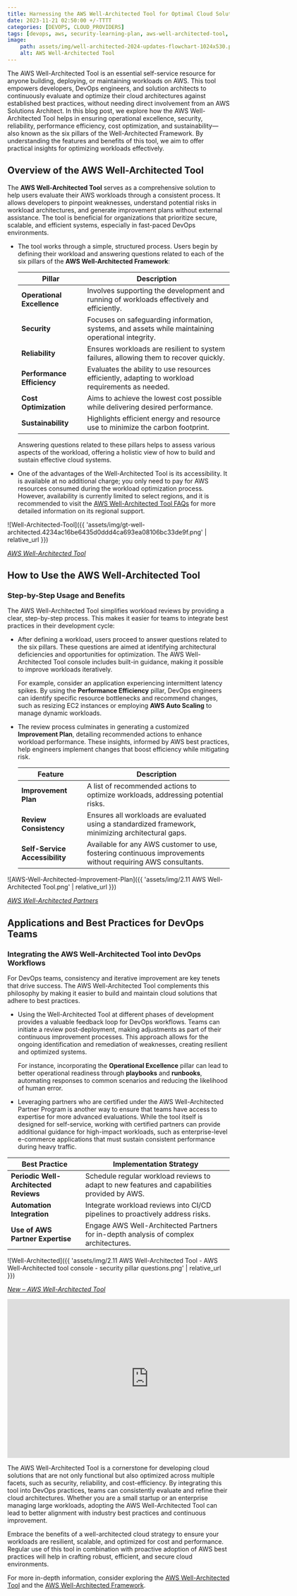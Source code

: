 ```yaml
---
title: Harnessing the AWS Well-Architected Tool for Optimal Cloud Solutions 
date: 2023-11-21 02:50:00 +/-TTTT
categories: [DEVOPS, CLOUD_PROVIDERS]
tags: [devops, aws, security-learning-plan, aws-well-architected-tool, cloud-optimization, workload-review, architecture-best-practices, cloud-providers]
image:
    path: assets/img/well-architected-2024-updates-flowchart-1024x530.png
    alt: AWS Well-Architected Tool 
---
```


The AWS Well-Architected Tool is an essential self-service resource for anyone building, deploying, or maintaining workloads on AWS. This tool empowers developers, DevOps engineers, and solution architects to continuously evaluate and optimize their cloud architectures against established best practices, without needing direct involvement from an AWS Solutions Architect. In this blog post, we explore how the AWS Well-Architected Tool helps in ensuring operational excellence, security, reliability, performance efficiency, cost optimization, and sustainability—also known as the six pillars of the Well-Architected Framework. By understanding the features and benefits of this tool, we aim to offer practical insights for optimizing workloads effectively.

## Overview of the AWS Well-Architected Tool

The **AWS Well-Architected Tool** serves as a comprehensive solution to help users evaluate their AWS workloads through a consistent process. It allows developers to pinpoint weaknesses, understand potential risks in workload architectures, and generate improvement plans without external assistance. The tool is beneficial for organizations that prioritize secure, scalable, and efficient systems, especially in fast-paced DevOps environments.

- The tool works through a simple, structured process. Users begin by defining their workload and answering questions related to each of the six pillars of the **AWS Well-Architected Framework**:
  
  | Pillar                | Description                                                                                   |
  |-----------------------|-----------------------------------------------------------------------------------------------|
  | **Operational Excellence** | Involves supporting the development and running of workloads effectively and efficiently.   |
  | **Security**              | Focuses on safeguarding information, systems, and assets while maintaining operational integrity. |
  | **Reliability**           | Ensures workloads are resilient to system failures, allowing them to recover quickly.       |
  | **Performance Efficiency** | Evaluates the ability to use resources efficiently, adapting to workload requirements as needed. |
  | **Cost Optimization**     | Aims to achieve the lowest cost possible while delivering desired performance.             |
  | **Sustainability**        | Highlights efficient energy and resource use to minimize the carbon footprint.             |

  Answering questions related to these pillars helps to assess various aspects of the workload, offering a holistic view of how to build and sustain effective cloud systems.

- One of the advantages of the Well-Architected Tool is its accessibility. It is available at no additional charge; you only need to pay for AWS resources consumed during the workload optimization process. However, availability is currently limited to select regions, and it is recommended to visit the [AWS Well-Architected Tool FAQs](https://aws.amazon.com/well-architected-tool/faqs/) for more detailed information on its regional support.

![Well-Architected-Tool]({{ 'assets/img/gt-well-architected.4234ac16be6435d0ddd4ca693ea08106bc33de9f.png' | relative_url }})

*[AWS Well-Architected Tool](https://aws.amazon.com/well-architected-tool/)*

## How to Use the AWS Well-Architected Tool

### Step-by-Step Usage and Benefits
The AWS Well-Architected Tool simplifies workload reviews by providing a clear, step-by-step process. This makes it easier for teams to integrate best practices in their development cycle:

- After defining a workload, users proceed to answer questions related to the six pillars. These questions are aimed at identifying architectural deficiencies and opportunities for optimization. The AWS Well-Architected Tool console includes built-in guidance, making it possible to improve workloads iteratively.

  For example, consider an application experiencing intermittent latency spikes. By using the **Performance Efficiency** pillar, DevOps engineers can identify specific resource bottlenecks and recommend changes, such as resizing EC2 instances or employing **AWS Auto Scaling** to manage dynamic workloads.

- The review process culminates in generating a customized **Improvement Plan**, detailing recommended actions to enhance workload performance. These insights, informed by AWS best practices, help engineers implement changes that boost efficiency while mitigating risk.

  | Feature                       | Description                                                                  |
  |-------------------------------|------------------------------------------------------------------------------|
  | **Improvement Plan**          | A list of recommended actions to optimize workloads, addressing potential risks. |
  | **Review Consistency**        | Ensures all workloads are evaluated using a standardized framework, minimizing architectural gaps. |
  | **Self-Service Accessibility**| Available for any AWS customer to use, fostering continuous improvements without requiring AWS consultants. |

![AWS-Well-Architected-Improvement-Plan]({{ 'assets/img/2.11 AWS Well-Architected Tool.png' | relative_url }})

*[AWS Well-Architected Partners](https://partners.amazonaws.com/en/search/partners?facets=Program%20%3A%20AWS%20Well-Architected%20Partner%20Program)*

## Applications and Best Practices for DevOps Teams

### Integrating the AWS Well-Architected Tool into DevOps Workflows
For DevOps teams, consistency and iterative improvement are key tenets that drive success. The AWS Well-Architected Tool complements this philosophy by making it easier to build and maintain cloud solutions that adhere to best practices.

- Using the Well-Architected Tool at different phases of development provides a valuable feedback loop for DevOps workflows. Teams can initiate a review post-deployment, making adjustments as part of their continuous improvement processes. This approach allows for the ongoing identification and remediation of weaknesses, creating resilient and optimized systems.

  For instance, incorporating the **Operational Excellence** pillar can lead to better operational readiness through **playbooks** and **runbooks**, automating responses to common scenarios and reducing the likelihood of human error.

- Leveraging partners who are certified under the AWS Well-Architected Partner Program is another way to ensure that teams have access to expertise for more advanced evaluations. While the tool itself is designed for self-service, working with certified partners can provide additional guidance for high-impact workloads, such as enterprise-level e-commerce applications that must sustain consistent performance during heavy traffic.

| Best Practice                       | Implementation Strategy                                          |
|-------------------------------------|------------------------------------------------------------------|
| **Periodic Well-Architected Reviews** | Schedule regular workload reviews to adapt to new features and capabilities provided by AWS. |
| **Automation Integration**          | Integrate workload reviews into CI/CD pipelines to proactively address risks. |
| **Use of AWS Partner Expertise**    | Engage AWS Well-Architected Partners for in-depth analysis of complex architectures. |

![Well-Architected]({{ 'assets/img/2.11 AWS Well-Architected Tool - AWS Well-Architected tool console - security pillar questions.png' | relative_url }})

*[New – AWS Well-Architected Tool](https://aws.amazon.com/well-architected-tool/)*

<iframe id="lb-video-0_Youtube_api" sandbox="allow-scripts allow-same-origin allow-presentation allow-popups" allow="accelerometer; autoplay; encrypted-media; gyroscope; picture-in-picture" frameborder="0" allowfullscreen="1" title="How to start using AWS Trusted Advisor (11:45)" width="640" height="360" src="https://d3nn3d4w2aqyem.cloudfront.net/mp4/Getting_started_video.mp4" tabindex="-1" spellcheck="false"></iframe>

The AWS Well-Architected Tool is a cornerstone for developing cloud solutions that are not only functional but also optimized across multiple facets, such as security, reliability, and cost-efficiency. By integrating this tool into DevOps practices, teams can consistently evaluate and refine their cloud architectures. Whether you are a small startup or an enterprise managing large workloads, adopting the AWS Well-Architected Tool can lead to better alignment with industry best practices and continuous improvement.

Embrace the benefits of a well-architected cloud strategy to ensure your workloads are resilient, scalable, and optimized for cost and performance. Regular use of this tool in combination with proactive adoption of AWS best practices will help in crafting robust, efficient, and secure cloud environments.

For more in-depth information, consider exploring the [AWS Well-Architected Tool](https://aws.amazon.com/well-architected-tool/) and the [AWS Well-Architected Framework](https://aws.amazon.com/architecture/well-architected/).
